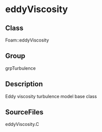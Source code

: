 # eddyViscosity 
## Class
Foam::eddyViscosity

## Group
grpTurbulence

## Description
Eddy viscosity turbulence model base class

## SourceFiles
eddyViscosity.C

